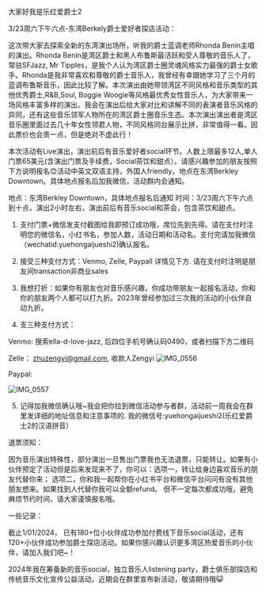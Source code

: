 大家好我是乐红爱爵士2

3/23周六下午六点-东湾Berkely爵士爱好者探店活动：

这次带大家去探索全新的东湾演出场所，听我的爵士蓝调老师Rhonda Benin主唱的演出。Rhonda Benin是湾区爵士和黑人布鲁斯最活跃和受人尊敬的音乐人了，常驻SFJazz, Mr Tipples，是我个人认为湾区爵士圈灵魂风格实力最强的爵士女歌手。Rhonda是我非常喜欢和尊敬的爵士音乐人，我曾经有幸跟她学习了三个月的蓝调布鲁斯音乐，因此比较了解。本次演出由她带领湾区不同风格和音乐类型的其他优秀爵士,R&B,Soul, Boggie Woogie等风格最优秀女性音乐人，为大家带来一场风格丰富多样的演出。我会在演出后给大家对比和讲解不同的表演者音乐风格的异同，还有这些音乐领军人物所在的湾区爵士圈音乐生态。本次演出演出者是湾区音乐圈里面过去几十年女性领君人物，不同风格同台展示比拼，非常值得一看。因此票价也会贵一点，但是绝对不虚此行！

本次活动有Live演出，演出前后有音乐爱好者social环节。人数上限最多12人,单人门票65美元(含演出门票及手续费，Social茶饮和甜点）。请感兴趣参加的朋友按照下方说明报名😊活动中英文双语主持，外国人friendly。地点在东湾Berkley Downtown。具体地点报名后加我微信，活动群内会通知。

地点：东湾Berkley Downtown，具体地点报名后通知
时间：3/23周六下午六点到十点，演出2小时左右，演出前后有音乐social和茶会，包含茶饮和甜点。

1. 支付门票+微信发支付截图给我即预订成功哦，席位先到先得。请在支付时注明您的微信名，小红书名，参加人数，活动日期和活动名。支付完请加我微信（wechatid:yuehongaijueshi2)确认报名。

2. 接受三种支付方式：Venmo, Zelle, Paypall 详情见下方. 请在支付时注明是朋友间transaction非商业sales

3. 我想打折：如果你有朋友也对音乐感兴趣，你成功带朋友一起报名活动，你和你的朋友两个人都可以打九折。2023年曾经参加过三次我的活动的小伙伴自动九折。

4. 支三种支付方式：

Venmo: 搜索ella-d-love-jazz, 后四位手机号确认码0490，或者扫描下方二维码

Zelle： zhuzengyi@gmail.com, 收款人Zengyi
![IMG_0556](https://github.com/elladlovejazz/elladlovejazz/assets/137091929/db574d58-0f66-4bb6-9f66-72c3de6ad0b6)



Paypal:

![IMG_0557](https://github.com/elladlovejazz/elladlovejazz/assets/137091929/64a7d42d-15e0-468c-b31f-1e97244ad654)


5. 记得加我微信确认哦~我会把你拉到微信活动参与者群，活动前一周我会在群里发详细的地址信息和注意事项的. 我的微信号:yuehongaijueshi2(乐红爱爵士2的汉语拼音）



退票须知：

因为音乐演出特殊性，部分演出一旦售出门票我也无法退票，只能转让。如果有小伙伴预定了活动但是后来发现来不了，你可以：选项一，转让给身边喜欢音乐的朋友代替你来； 选项二，你和我一起帮你在小红书平台和微信平台问问有没有其他朋友想来。如果找到人代替你我可以全额refund。 但不一定每次都成功哦，避免麻烦节约时间，请大家谨慎报名哦。



一些记录：

截止1/01/2024， 已有180+位小伙伴成功参加付费线下音乐social活动，还有120+小伙伴成功参加爵士探店活动。如果你感兴趣认识更多湾区热爱音乐的小伙伴，请加入我们吧~！

2024年我在筹备新的音乐social，独立音乐人listening party，爵士俱乐部探店和传统音乐文化宣传公益活动。近期会在群里宣布新活动，敬请期待哦😺
